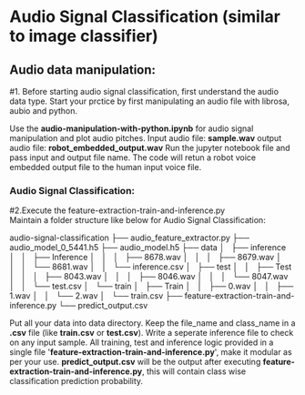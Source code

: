 # Audio Signal Classification (similar to image classifier)

## Audio data manipulation:

#1. Before starting audio signal classification, first understand the audio data type. Start your prctice by first manipulating an audio file with librosa, aubio and python.


Use the <b>audio-manipulation-with-python.ipynb</b> for audio signal manipulation and plot audio pitches.
Input audio file: <b>sample.wav</b>
output audio file: <b>robot_embedded_output.wav</b>
Run the jupyter notebook file and pass input and output file name. The code will retun a robot voice embedded output file to the human input voice file. 

### Audio Signal Classification:
#2.Execute the feature-extraction-train-and-inference.py
</br>
Maintain a folder structure like below for Audio Signal Classification:

audio-signal-classification
├── audio_feature_extractor.py
├── audio_model_0_5441.h5
├── audio_model.h5
├── data
│   ├── inference
│   │   ├── Inference
│   │   │   ├── 8678.wav
│   │   │   ├── 8679.wav
│   │   │   └── 8681.wav
│   │   └── inference.csv
│   ├── test
│   │   ├── Test
│   │   │   ├── 8043.wav
│   │   │   ├── 8046.wav
│   │   │   └── 8047.wav
│   │   └── test.csv
│   └── train
│       ├── Train
│       │   ├── 0.wav
│       │   ├── 1.wav
│       │   └── 2.wav
│       └── train.csv
├── feature-extraction-train-and-inference.py
└── predict_output.csv

Put all your data into data directory. Keep the file_name and class_name in a <b>.csv</b> file (like <b>train.csv</b> or <b>test.csv</b>).
Write a seperate inference file to check on any input sample. All training, test and inference logic provided in a single file '<b>feature-extraction-train-and-inference.py</b>', make it modular as per your use.
<b>predict_output.csv</b> will be the output after executing <b>feature-extraction-train-and-inference.py</b>, this will contain class wise classification prediction probability.
